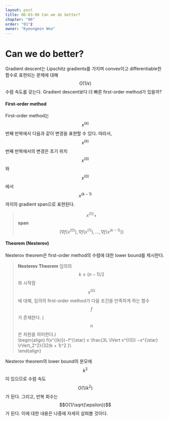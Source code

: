 ```yaml
---
layout: post
title: 06-03-06 Can we do better?
chapter: "06"
order: "01"2
owner: "Kyeongmin Woo"
---
```


# Can we do better?

Gradient descent는 Lipschitz gradients를 가지며 convex이고 differentiable한 함수로 표현되는 문제에 대해 $$O(1/\epsilon)$$ 수렴 속도를 갖는다. Gradient descent보다 더 빠른 first-order method가 있을까?

#### First-order method
First-order method는 $$x^{(k)}$$번째 반복에서 다음과 같이 변경을 표현할 수 있다. 따라서, $$x^{(k)}$$번째 반복에서의 변경은 초기 위치 $$x^{(0)}$$와 $$x^{(0)}$$에서 $$ x^{(k−1)}$$까지의 gradient span으로 표현된다.

> $$x^{(0)} + $$ **span**$$\{∇f(x^{(0)}),∇f(x^{(1)}),...,∇f(x^{(k−1)})\}$$

####  Theorem (Nesterov)
Nesterov theorem은 first-order method의 수렴에 대한 lower bound를 제시한다.

> **Nesterov Theorem** 임의의 $$k ≤ (n−1)/2$$와 시작점 $$x^{(0)}$$에 대해, 임의의 first-order method가 다음 조건을 만족하게 하는 함수 $$f$$가 존재한다. ($$n$$은 차원을 의미한다.)<br>
\begin{align}
f(x^{(k)})−f^{\star} ≥ \frac{3L \lVert x^{(0)} −x^{\star} \rVert_2^2}{32(k + 1)^2 }\\\
\end{align}

Nesterov theorem의 lower bound의 분모에 $$k^2$$이 있으므로 수렴 속도 $$O(1/k^2)$$가 된다. 그리고, 반복 회수는 $$O(1/\sqrt{\epsilon})$$가 된다. 이에 대한 내용은 나중에 자세히 살펴볼 것이다.